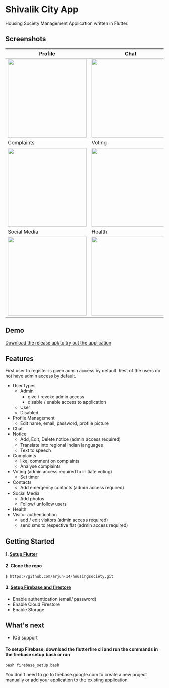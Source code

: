 # Shivalik City App

Housing Society Management Application written in Flutter.

## Screenshots
|Profile  									                    |Chat                                        |Notice                                        |
|-----------------------------------------------|--------------------------------------------|----------------------------------------------|
|<img src='screenshots/profile.gif' width='250'>|<img src='screenshots/chat.gif' width='250'>|<img src='screenshots/notice.gif' width='250'>|
|Complaints								                      |Voting                                      |Contacts                                        |
|<img src='screenshots/complaints.gif' width='250'>|<img src='screenshots/voting.gif' width='250'>|<img src='screenshots/contacts.gif' width='250'>|
|Social Media 									                   |Health                                        |Visitor                                        |
|<img src='screenshots/social.gif' width='250'>    |<img src='screenshots/health.gif' width='250'>|<img src='screenshots/visitor.gif' width='250'>|

## Demo
[Download the release apk to try out the application](https://github.com/arjun-14/housingsociety/releases/download/1.0.0/app-release.apk)
## Features
First user to register is given admin access by default. Rest of the users do not have admin access by default.
* User types
  * Admin
    * give / revoke admin access
    * disable / enable access to application
  * User
  * Disabled
* Profile Management
  * Edit name, email, password, profile picture
* Chat
* Notice
  * Add, Edit, Delete notice (admin access required)
  * Translate into regional Indian languages
  * Text to speech
* Complaints
  * like, comment on complaints
  * Analyse complaints
* Voting (admin access required to initiate voting)
  * Set timer
* Contacts
  * Add emergency contacts (admin access required)
* Social Media
  * Add photos
  * Follow/ unfollow users
* Health
* Visitor authentication
  * add / edit visitors (admin access required)
  * send sms to respective flat (admin access required)

## Getting Started

#### 1. [Setup Flutter](https://flutter.dev/docs/get-started/install)
#### 2. Clone the repo
```
$ https://github.com/arjun-14/housingsociety.git
```
#### 3. [Setup Firebase and firestore](https://firebase.google.com/)
* Enable authentication (email/ password)
* Enable Cloud Firestore
* Enable Storage

## What's next
* IOS support

#### To setup Firebase, download the flutterfire cli and run the commands in the firebase setup.bash or run

` bash firebase_setup.bash `

You don't need to go to firebase.google.com to create a new project manually or add your application to the existing application
